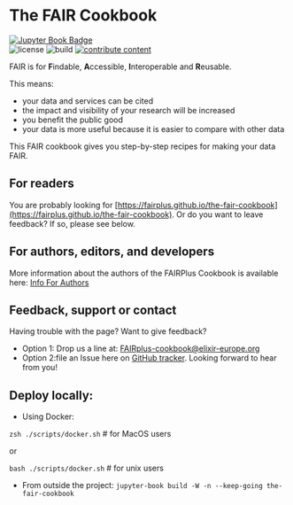 # The FAIR Cookbook

[![Jupyter Book Badge](https://jupyterbook.org/badge.svg)](https://faircookbook.elixir-europe.org/content/home.html)    
![license](https://img.shields.io/badge/license-CC--BY--4.0-blue)
![build](https://github.com/FAIRplus/the-fair-cookbook/actions/workflows/build-migrating.yml/badge.svg?branch=main)
[![contribute content](https://img.shields.io/badge/contribute-content-blueviolet)](https://github.com/FAIRplus/the-fair-cookbook/issues/new?assignees=proccaserra&labels=issue+type%3A+meta+checklist%2Cauthor%27s+task%3A+write+abstract%2Ceditor%27s+task%3A+identify+author&template=meta-checklist.md&title=TitleOfRecipe)



FAIR is for **F**indable, **A**ccessible, **I**nteroperable and **R**eusable. 

This means: 
  - your data and services can be cited
  - the impact and visibility of your research will be increased
  - you benefit the public good
  - your data is more useful because it is easier to compare with other data
  
This FAIR cookbook gives you step-by-step recipes for making your data FAIR.


## For readers

You are probably looking for [https://fairplus.github.io/the-fair-cookbook](https://fairplus.github.io/the-fair-cookbook). Or do you want to leave feedback? If so, please see below.


## For authors, editors, and developers 

More information about the authors of the FAIRPlus Cookbook is available here: [Info For Authors](https://fairplus.github.io/the-fair-cookbook/content/home.html)


## Feedback, support or contact

Having trouble with the page? Want to give feedback? 

- Option 1: Drop us a line at: FAIRplus-cookbook@elixir-europe.org 
- Option 2:file an Issue here on [GitHub tracker](https://github.com/FAIRplus/the-fair-cookbook/issues). Looking forward to hear from you!


## Deploy locally:


- Using Docker:

`zsh ./scripts/docker.sh` # for MacOS users 

or 

`bash ./scripts/docker.sh` # for unix users

- From outside the project:
`jupyter-book build -W -n --keep-going the-fair-cookbook`
